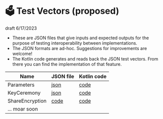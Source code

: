 # 🗳 Test Vectors (proposed)

draft 6/17/2023

* These are JSON files that give inputs and expected outputs for the purpose of testing interoperability between implementations.
* The JSON formats are ad-hoc. Suggestions for improvements are welcome!
* The Kotlin code generates and reads back the JSON test vectors. From there you can find the implementation of that feature.


| Name            | JSON file                                                                        | Kotlin code                                                                                 |
|-----------------|----------------------------------------------------------------------------------|---------------------------------------------------------------------------------------------|
| Parameters      | [json](../egklib/src/commonTest/data/testvectors/ParametersTestVector.json)      | [code](../egklib/src/jvmTest/kotlin/electionguard/testvectors/ParametersTestVector.kt)      |
| KeyCeremony     | [json](../egklib/src/commonTest/data/testvectors/KeyCeremonyTestVector.json)     | [code](../egklib/src/jvmTest/kotlin/electionguard/testvectors/KeyCeremonyTestVector.kt)     |
| ShareEncryption | [code](../egklib/src/commonTest/data/testvectors/ShareEncryptionTestVector.json) | [code](../egklib/src/jvmTest/kotlin/electionguard/testvectors/ShareEncryptionTestVector.kt) |
| ... moar soon   |                                                                                  |                                                                                             |